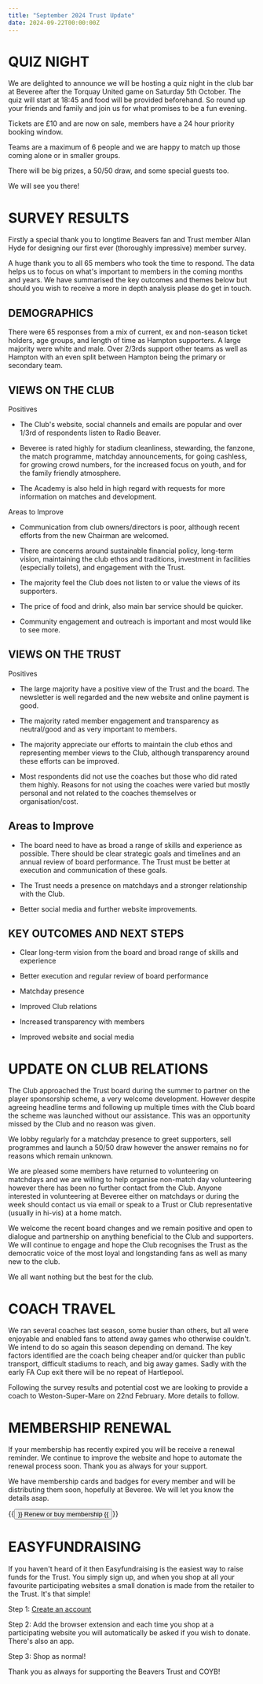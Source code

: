 ```yaml
---
title: "September 2024 Trust Update"
date: 2024-09-22T00:00:00Z
---
```


# QUIZ NIGHT

We are delighted to announce we will be hosting a quiz night in the club bar at Beveree after the Torquay United game on Saturday 5th October. The quiz will start at 18:45 and food will be provided beforehand. So round up your friends and family and join us for what promises to be a fun evening.

Tickets are £10 and are now on sale, members have a 24 hour priority booking window.

Teams are a maximum of 6 people and we are happy to match up those coming alone or in smaller groups.

There will be big prizes, a 50/50 draw, and some special guests too.

We will see you there!

# SURVEY RESULTS
Firstly a special thank you to longtime Beavers fan and Trust member Allan Hyde for designing our first ever (thoroughly impressive) member survey.

A huge thank you to all 65 members who took the time to respond. The data helps us to focus on what's important to members in the coming months and years. We have summarised the key outcomes and themes below but should you wish to receive a more in depth analysis please do get in touch.



## DEMOGRAPHICS

There were 65 responses from a mix of current, ex and non-season ticket holders, age groups, and length of time as Hampton supporters. A large majority were white and male. Over 2/3rds support other teams as well as Hampton with an even split between Hampton being the primary or secondary team.



## VIEWS ON THE CLUB

Positives

- The Club's website, social channels and emails are popular and over 1/3rd of respondents listen to Radio Beaver.

- Beveree is rated highly for stadium cleanliness, stewarding, the fanzone, the match programme, matchday announcements, for going cashless, for growing crowd numbers, for the increased focus on youth, and for the family friendly atmosphere.

- The Academy is also held in high regard with requests for more information on matches and development.

Areas to Improve

- Communication from club owners/directors is poor, although recent efforts from the new Chairman are welcomed.

- There are concerns around sustainable financial policy, long-term vision, maintaining the club ethos and traditions, investment in facilities (especially toilets), and engagement with the Trust.

- The majority feel the Club does not listen to or value the views of its supporters.

- The price of food and drink, also main bar service should be quicker.

- Community engagement and outreach is important and most would like to see more.



## VIEWS ON THE TRUST

Positives

- The large majority have a positive view of the Trust and the board. The newsletter is well regarded and the new website and online payment is good.

- The majority rated member engagement and transparency as neutral/good and as very important to members.

- The majority appreciate our efforts to maintain the club ethos and representing member views to the Club, although transparency around these efforts can be improved.

- Most respondents did not use the coaches but those who did rated them highly. Reasons for not using the coaches were varied but mostly personal and not related to the coaches themselves or organisation/cost.

## Areas to Improve

- The board need to have as broad a range of skills and experience as possible. There should be clear strategic goals and timelines and an annual review of board performance. The Trust must be better at execution and communication of these goals.

- The Trust needs a presence on matchdays and a stronger relationship with the Club.

- Better social media and further website improvements.


## KEY OUTCOMES AND NEXT STEPS

- Clear long-term vision from the board and broad range of skills and experience

- Better execution and regular review of board performance

- Matchday presence

- Improved Club relations

- Increased transparency with members

- Improved website and social media



# UPDATE ON CLUB RELATIONS

The Club approached the Trust board during the summer to partner on the player sponsorship scheme, a very welcome development. However despite agreeing headline terms and following up multiple times with the Club board the scheme was launched without our assistance. This was an opportunity missed by the Club and no reason was given.

We lobby regularly for a matchday presence to greet supporters, sell programmes and launch a 50/50 draw however the answer remains no for reasons which remain unknown.

We are pleased some members have returned to volunteering on matchdays and we are willing to help organise non-match day volunteering however there has been no further contact from the Club. Anyone interested in volunteering at Beveree either on matchdays or during the week should contact us via email or speak to a Trust or Club representative (usually in hi-vis) at a home match.

We welcome the recent board changes and we remain positive and open to dialogue and partnership on anything beneficial to the Club and supporters. We will continue to engage and hope the Club recognises the Trust as the democratic voice of the most loyal and longstanding fans as well as many new to the club.

We all want nothing but the best for the club. 

# COACH TRAVEL
We ran several coaches last season, some busier than others, but all were enjoyable and enabled fans to attend away games who otherwise couldn't. We intend to do so again this season depending on demand. The key factors identified are the coach being cheaper and/or quicker than public transport, difficult stadiums to reach, and big away games. Sadly with the early FA Cup exit there will be no repeat of Hartlepool.

Following the survey results and potential cost we are looking to provide a coach to Weston-Super-Mare on 22nd February. More details to follow.

# MEMBERSHIP RENEWAL
If your membership has recently expired you will be receive a renewal reminder. We continue to improve the website and hope to automate the renewal process soon. Thank you as always for your support.

We have membership cards and badges for every member and will be distributing them soon, hopefully at Beveree. We will let you know the details asap.

{{<button href="https://hampton-richmond-borough-fc-supporters-society-limit.sumupstore.com/category/membership" target="_self">}} Renew or buy membership {{</button>}}

<p>

# EASYFUNDRAISING
If you haven't heard of it then Easyfundraising is the easiest way to raise funds for the Trust. You simply sign up, and when you shop at all your favourite participating websites a small donation is made from the retailer to the Trust. It's that simple!

Step 1: [Create an account](https://www.easyfundraising.org.uk/create-an-account/)

Step 2: Add the browser extension and each time you shop at a participating website you will automatically be asked if you wish to donate. There's also an app.

Step 3: Shop as normal!





Thank you as always for supporting the Beavers Trust and COYB!
